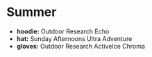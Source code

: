 # Summer

- **hoodie:** Outdoor Research Echo
- **hat:** Sunday Afternoons Ultra Adventure
- **gloves:** Outdoor Research ActiveIce Chroma